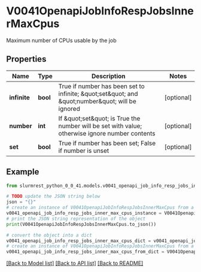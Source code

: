 # V0041OpenapiJobInfoRespJobsInnerMaxCpus

Maximum number of CPUs usable by the job

## Properties

Name | Type | Description | Notes
------------ | ------------- | ------------- | -------------
**infinite** | **bool** | True if number has been set to infinite; \&quot;set\&quot; and \&quot;number\&quot; will be ignored | [optional] 
**number** | **int** | If \&quot;set\&quot; is True the number will be set with value; otherwise ignore number contents | [optional] 
**set** | **bool** | True if number has been set; False if number is unset | [optional] 

## Example

```python
from slurmrest_python_0_0_41.models.v0041_openapi_job_info_resp_jobs_inner_max_cpus import V0041OpenapiJobInfoRespJobsInnerMaxCpus

# TODO update the JSON string below
json = "{}"
# create an instance of V0041OpenapiJobInfoRespJobsInnerMaxCpus from a JSON string
v0041_openapi_job_info_resp_jobs_inner_max_cpus_instance = V0041OpenapiJobInfoRespJobsInnerMaxCpus.from_json(json)
# print the JSON string representation of the object
print(V0041OpenapiJobInfoRespJobsInnerMaxCpus.to_json())

# convert the object into a dict
v0041_openapi_job_info_resp_jobs_inner_max_cpus_dict = v0041_openapi_job_info_resp_jobs_inner_max_cpus_instance.to_dict()
# create an instance of V0041OpenapiJobInfoRespJobsInnerMaxCpus from a dict
v0041_openapi_job_info_resp_jobs_inner_max_cpus_from_dict = V0041OpenapiJobInfoRespJobsInnerMaxCpus.from_dict(v0041_openapi_job_info_resp_jobs_inner_max_cpus_dict)
```
[[Back to Model list]](../README.md#documentation-for-models) [[Back to API list]](../README.md#documentation-for-api-endpoints) [[Back to README]](../README.md)


